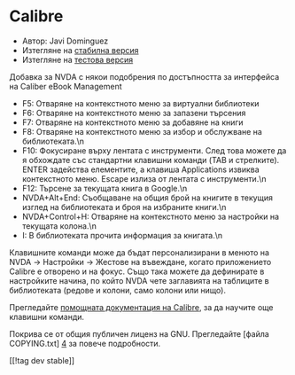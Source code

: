 # Calibre #
  
* Автор: Javi Dominguez
* Изтегляне на [стабилна версия][1]
* Изтегляне на [тестова версия][2]
  
Добавка за NVDA с някои подобрения по достъпността за интерфейса на Caliber eBook Management

* F5: Отваряне на контекстното меню за виртуални библиотеки
* F6: Отваряне на контекстното меню за запазени търсения
* F7: Отваряне на контекстното меню за добавяне на книги
* F8: Отваряне на контекстното меню за избор и обслужване на библиотеката.\n
* F10: Фокусиране върху лентата с инструменти. След това можете да я обхождате със стандартни клавишни команди (TAB и стрелките). ENTER задейства елементите, а клавиша Applications извиква контекстното меню. Escape излиза от лентата с инструменти.\n
* F12: Търсене за текущата книга в Google.\n
* NVDA+Alt+End: Съобщаване на общия брой на книгите в текущия изглед на библиотеката и броя на избраните книги.\n
* NVDA+Control+H: Отваряне на контекстното меню за настройки на текущата колона.\n
* I: В библиотеката прочита информация за книгата.\n
 
Клавишните команди може да бъдат персонализирани в менюто на NVDA -> Настройки -> Жестове на въвеждане, когато приложението Calibre е отворено и на фокус. Също така можете да дефинирате в настройките начина, по който NVDA чете заглавията на таблиците в библиотеката (редове и колони, само колони или нищо).
 
 Прегледайте [помощната документация на Calibre][3], за да научите още клавишни команди.
 
  
 Покрива се от общия публичен лиценз на GNU. Прегледайте [файла COPYING.txt] [4] за повече подробности.  
    
[[!tag dev stable]]

[1]: https://addons.nvda-project.org/files/get.php?file=cae

[2]: https://addons.nvda-project.org/files/get.php?file=cae-dev

[3]: https://manual.calibre-ebook.com/gui.html

[4]: https://github.com/javidominguez/Calibre/blob/master/COPYING.txt

